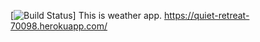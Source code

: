 [![Build Status](https://travis-ci.org/codeandqa/weather-app.svg?branch=master)]
This is weather app. https://quiet-retreat-70098.herokuapp.com/
